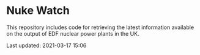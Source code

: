 # Nuke Watch

This repository includes code for retrieving the latest information available on the output of EDF nuclear power plants in the UK.

Last updated: 2021-03-17 15:06